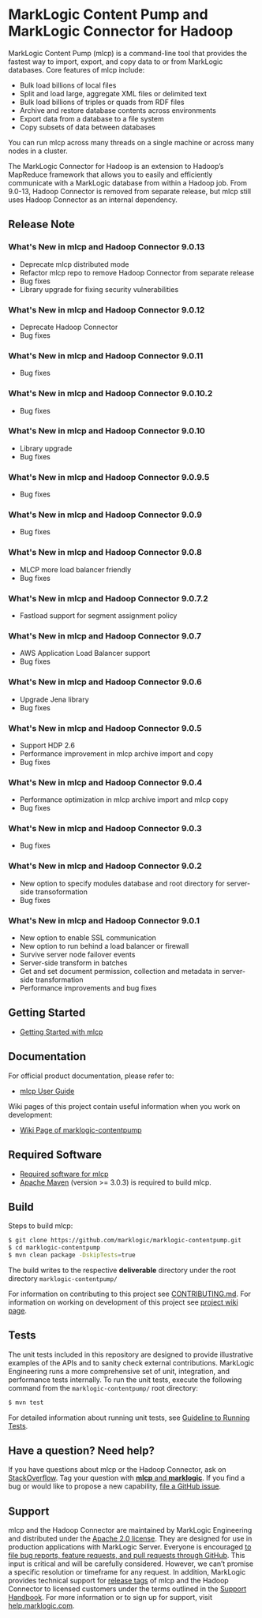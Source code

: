 # MarkLogic Content Pump and MarkLogic Connector for Hadoop

MarkLogic Content Pump (mlcp) is a command-line tool that provides the fastest way to import, export, and copy data to or from MarkLogic databases. Core features of mlcp include:

* Bulk load billions of local files
* Split and load large, aggregate XML files or delimited text
* Bulk load billions of triples or quads from RDF files
* Archive and restore database contents across environments
* Export data from a database to a file system
* Copy subsets of data between databases

You can run mlcp across many threads on a single machine or across many nodes in a cluster.

The MarkLogic Connector for Hadoop is an extension to Hadoop’s MapReduce framework that allows you to easily and efficiently communicate with a MarkLogic database from within a Hadoop job. From 9.0-13, Hadoop Connector is removed from separate release, but mlcp still uses Hadoop Connector as an internal dependency. 

## Release Note
### What's New in mlcp and Hadoop Connector 9.0.13

- Deprecate mlcp distributed mode
- Refactor mlcp repo to remove Hadoop Connector from separate release
- Bug fixes
- Library upgrade for fixing security vulnerabilities 

### What's New in mlcp and Hadoop Connector 9.0.12

- Deprecate Hadoop Connector
- Bug fixes

### What's New in mlcp and Hadoop Connector 9.0.11

- Bug fixes

### What's New in mlcp and Hadoop Connector 9.0.10.2

-	Bug fixes

### What's New in mlcp and Hadoop Connector 9.0.10

-  Library upgrade
-	Bug fixes

### What's New in mlcp and Hadoop Connector 9.0.9.5

-	Bug fixes

### What's New in mlcp and Hadoop Connector 9.0.9

-	Bug fixes

### What's New in mlcp and Hadoop Connector 9.0.8

-	MLCP more load balancer friendly
-	Bug fixes

### What's New in mlcp and Hadoop Connector 9.0.7.2

- Fastload support for segment assignment policy

### What's New in mlcp and Hadoop Connector 9.0.7

- AWS Application Load Balancer support
- Bug fixes

### What's New in mlcp and Hadoop Connector 9.0.6

- Upgrade Jena library
- Bug fixes

### What's New in mlcp and Hadoop Connector 9.0.5

- Support HDP 2.6
- Performance improvement in mlcp archive import and copy
- Bug fixes

### What's New in mlcp and Hadoop Connector 9.0.4

- Performance optimization in mlcp archive import and mlcp copy
- Bug fixes

### What's New in mlcp and Hadoop Connector 9.0.3

- Bug fixes

### What's New in mlcp and Hadoop Connector 9.0.2

- New option to specify modules database and root directory for server-side transoformation
- Bug fixes

### What's New in mlcp and Hadoop Connector 9.0.1

- New option to enable SSL communication
- New option to run behind a load balancer or firewall
- Survive server node failover events
- Server-side transform in batches
- Get and set document permission, collection and metadata in server-side transformation
- Performance improvements and bug fixes

## Getting Started

- [Getting Started with mlcp](http://docs.marklogic.com/9.0/guide/mlcp/getting-started)

## Documentation

For official product documentation, please refer to:

- [mlcp User Guide](https://docs.marklogic.com/9.0/guide/mlcp)

Wiki pages of this project contain useful information when you work on development:

- [Wiki Page of marklogic-contentpump](https://github.com/marklogic/marklogic-contentpump/wiki)

## Required Software

- [Required software for mlcp](http://docs.marklogic.com/9.0/guide/mlcp/install#id_44231)
- [Apache Maven](https://maven.apache.org/) (version >= 3.0.3) is required to build mlcp.

## Build

Steps to build mlcp:

``` bash
$ git clone https://github.com/marklogic/marklogic-contentpump.git
$ cd marklogic-contentpump
$ mvn clean package -DskipTests=true
```

The build writes to the respective **deliverable** directory under the root directory `marklogic-contentpump/`

For information on contributing to this project see [CONTRIBUTING.md](https://github.com/marklogic/marklogic-contentpump/blob/develop/CONTRIBUTING.md). For information on working on development of this project see [project wiki page](https://github.com/marklogic/marklogic-contentpump/wiki).

## Tests

The unit tests included in this repository are designed to provide illustrative examples of the APIs and to sanity check external contributions. MarkLogic Engineering runs a more comprehensive set of unit, integration, and performance tests internally. To run the unit tests, execute the following command from the `marklogic-contentpump/` root directory:

``` bash
$ mvn test
```

For detailed information about running unit tests, see [Guideline to Running Tests](https://github.com/marklogic/marklogic-contentpump/wiki/Guideline-to-Run-Tests).

## Have a question? Need help?

If you have questions about mlcp or the Hadoop Connector, ask on [StackOverflow](http://stackoverflow.com/questions/tagged/mlcp). Tag your question with [**mlcp** and **marklogic**](http://stackoverflow.com/questions/tagged/mlcp+marklogic). If you find a bug or would like to propose a new capability, [file a GitHub issue](https://github.com/marklogic/marklogic-contentpump/issues/new).

## Support

mlcp and the Hadoop Connector are maintained by MarkLogic Engineering and distributed under the [Apache 2.0 license](https://github.com/marklogic/marklogic-contentpump/blob/develop/LICENSE). They are designed for use in production applications with MarkLogic Server. Everyone is encouraged [to file bug reports, feature requests, and pull requests through GitHub](https://github.com/marklogic/marklogic-contentpump/issues/new). This input is critical and will be carefully considered. However, we can’t promise a specific resolution or timeframe for any request. In addition, MarkLogic provides technical support for [release tags](https://github.com/marklogic/marklogic-contentpump/releases) of mlcp and the Hadoop Connector to licensed customers under the terms outlined in the [Support Handbook](http://www.marklogic.com/files/Mark_Logic_Support_Handbook.pdf). For more information or to sign up for support, visit [help.marklogic.com](http://help.marklogic.com).
